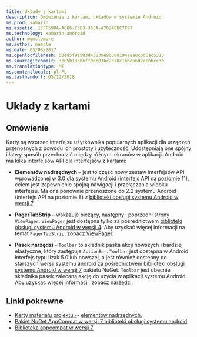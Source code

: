 ```yaml
---
title: Układy z kartami
description: Omówienie z kartami układów w systemie Android
ms.prod: xamarin
ms.assetid: 1CFF590A-AC86-C3B3-36CA-A70248BC7F97
ms.technology: xamarin-android
author: mgmclemore
ms.author: mamcle
ms.date: 05/08/2017
ms.openlocfilehash: 53ed5f91583d43839e96388194aea8c0d6ac5315
ms.sourcegitcommit: 3e05b135b6ff0d607bc2378c1b6e66d2eebbcc3e
ms.translationtype: MT
ms.contentlocale: pl-PL
ms.lasthandoff: 05/12/2018
---
```

# <a name="tabbed-layouts"></a>Układy z kartami


## <a name="overview"></a>Omówienie

Karty są wzorzec interfejsu użytkownika popularnych aplikacji dla urządzeń przenośnych z powodu ich prostoty i użyteczność. Udostępniają one spójny i łatwy sposób przechodzić między różnymi ekranów w aplikacji. Android ma kilka interfejsów API dla interfejsów z kartami: 

-   **Elementów nadrzędnych** &ndash; jest to część nowy zestaw interfejsów API wprowadzonej w 3.0 dla systemu Android (interfejs API na poziomie 11), celem jest zapewnienie spójną nawigacji i przełączania widoku interfejsu. Ma ona ponownie przenoszone do 2.2 systemu Android (interfejs API na poziomie 8) z [biblioteki obsługi systemu Android w wersji 7](https://www.nuget.org/packages/Xamarin.Android.Support.v7.AppCompat/). 

-   **PagerTabStrip** &ndash; wskazuje bieżący, następny i poprzedni strony `ViewPager`. `ViewPager` jest dostępna tylko za pośrednictwem [biblioteki obsługi systemu Android w wersji 4](https://www.nuget.org/packages/Xamarin.Android.Support.v4/).
     Aby uzyskać więcej informacji na temat `PagerTabStrip`, zobacz [ViewPager](~/android/user-interface/controls/view-pager/index.md).

-   **Pasek narzędzi** &ndash; `Toolbar` to składnik paska akcji nowszych i bardziej elastyczne, który zastępuje `ActionBar`. `Toolbar` jest dostępna w Android interfejs typu lizak 5.0 lub nowszej, a jest również dostępny do starszych wersji systemu android za pośrednictwem [biblioteki obsługi systemu Android w wersji 7](https://www.nuget.org/packages/Xamarin.Android.Support.v7.AppCompat/) pakietu NuGet. 
    `Toolbar` jest obecnie składnika pasek zalecaną akcję do użycia w aplikacji systemu Android.
    Aby uzyskać więcej informacji, zobacz [narzędzi](~/android/user-interface/controls/tool-bar/index.md). 



## <a name="related-links"></a>Linki pokrewne

- [Karty materiału projektu -](https://material.io/guidelines/components/tabs.html)- [elementów nadrzędnych.](http://developer.android.com/guide/topics/ui/actionbar.html)
- [Pakiet NuGet AppCompat w wersji 7 biblioteki obsługi systemu android](https://www.nuget.org/packages/Xamarin.Android.Support.v7.AppCompat/)
- [Biblioteka appcompat w wersji 7](http://developer.android.com/tools/support-library/features.html#v7-appcompat)
